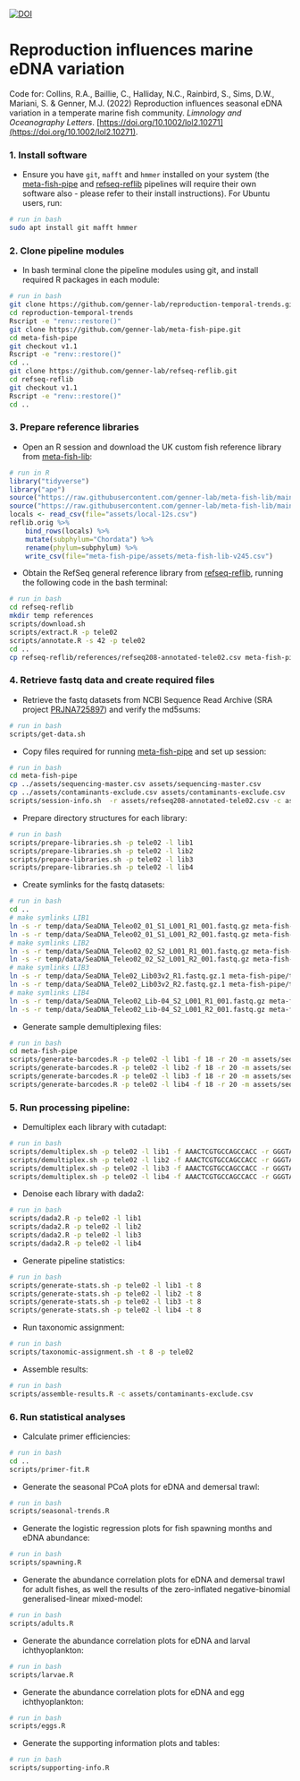 [![DOI](https://zenodo.org/badge/362065020.svg)](https://zenodo.org/badge/latestdoi/362065020)

# Reproduction influences marine eDNA variation

Code for: Collins, R.A., Baillie, C., Halliday, N.C., Rainbird, S., Sims, D.W., Mariani, S. & Genner, M.J. (2022) Reproduction influences seasonal eDNA variation in a temperate marine fish community. _Limnology and Oceanography Letters_. [https://doi.org/10.1002/lol2.10271](https://doi.org/10.1002/lol2.10271).


### 1. Install software

* Ensure you have `git`, `mafft` and `hmmer` installed on your system (the [meta-fish-pipe](https://github.com/genner-lab/meta-fish-pipe) and [refseq-reflib](https://github.com/genner-lab/refseq-reflib) pipelines will require their own software also - please refer to their install instructions). For Ubuntu users, run:

```bash
# run in bash
sudo apt install git mafft hmmer
```


### 2. Clone pipeline modules

* In bash terminal clone the pipeline modules using git, and install required R packages in each module:

```bash
# run in bash
git clone https://github.com/genner-lab/reproduction-temporal-trends.git
cd reproduction-temporal-trends
Rscript -e "renv::restore()"
git clone https://github.com/genner-lab/meta-fish-pipe.git
cd meta-fish-pipe
git checkout v1.1
Rscript -e "renv::restore()"
cd ..
git clone https://github.com/genner-lab/refseq-reflib.git
cd refseq-reflib
git checkout v1.1
Rscript -e "renv::restore()"
cd ..
```


### 3. Prepare reference libraries

* Open an R session and download the UK custom fish reference library from [meta-fish-lib](https://github.com/genner-lab/meta-fish-lib):

```r
# run in R
library("tidyverse")
library("ape")
source("https://raw.githubusercontent.com/genner-lab/meta-fish-lib/main/scripts/references-load-remote.R")
source("https://raw.githubusercontent.com/genner-lab/meta-fish-lib/main/scripts/references-clean.R")
locals <- read_csv(file="assets/local-12s.csv")
reflib.orig %>% 
    bind_rows(locals) %>% 
    mutate(subphylum="Chordata") %>% 
    rename(phylum=subphylum) %>% 
    write_csv(file="meta-fish-pipe/assets/meta-fish-lib-v245.csv")
```

* Obtain the RefSeq general reference library from [refseq-reflib](https://github.com/genner-lab/refseq-reflib), running the following code in the bash terminal:

```bash
# run in bash
cd refseq-reflib
mkdir temp references
scripts/download.sh
scripts/extract.R -p tele02
scripts/annotate.R -s 42 -p tele02
cd ..
cp refseq-reflib/references/refseq208-annotated-tele02.csv meta-fish-pipe/assets/refseq208-annotated-tele02.csv
```


### 4. Retrieve fastq data and create required files

* Retrieve the fastq datasets from NCBI Sequence Read Archive (SRA project [PRJNA725897](https://www.ncbi.nlm.nih.gov/sra/PRJNA725897)) and verify the md5sums:

```bash
# run in bash
scripts/get-data.sh
```

* Copy files required for running [meta-fish-pipe](https://github.com/genner-lab/meta-fish-pipe) and set up session:

```bash
# run in bash
cd meta-fish-pipe
cp ../assets/sequencing-master.csv assets/sequencing-master.csv
cp ../assets/contaminants-exclude.csv assets/contaminants-exclude.csv
scripts/session-info.sh  -r assets/refseq208-annotated-tele02.csv -c assets/meta-fish-lib-v245.csv
```

* Prepare directory structures for each library:

```bash
# run in bash
scripts/prepare-libraries.sh -p tele02 -l lib1
scripts/prepare-libraries.sh -p tele02 -l lib2
scripts/prepare-libraries.sh -p tele02 -l lib3
scripts/prepare-libraries.sh -p tele02 -l lib4
```

* Create symlinks for the fastq datasets:

```bash
# run in bash
cd ..
# make symlinks LIB1
ln -s -r temp/data/SeaDNA_Teleo02_01_S1_L001_R1_001.fastq.gz meta-fish-pipe/temp/processing/tele02-lib1/fastq/R1.fastq.gz
ln -s -r temp/data/SeaDNA_Teleo02_01_S1_L001_R2_001.fastq.gz meta-fish-pipe/temp/processing/tele02-lib1/fastq/R2.fastq.gz
# make symlinks LIB2
ln -s -r temp/data/SeaDNA_Teleo02_02_S2_L001_R1_001.fastq.gz meta-fish-pipe/temp/processing/tele02-lib2/fastq/R1.fastq.gz
ln -s -r temp/data/SeaDNA_Teleo02_02_S2_L001_R2_001.fastq.gz meta-fish-pipe/temp/processing/tele02-lib2/fastq/R2.fastq.gz
# make symlinks LIB3
ln -s -r temp/data/SeaDNA_Tele02_Lib03v2_R1.fastq.gz.1 meta-fish-pipe/temp/processing/tele02-lib3/fastq/R1.fastq.gz
ln -s -r temp/data/SeaDNA_Tele02_Lib03v2_R2.fastq.gz.1 meta-fish-pipe/temp/processing/tele02-lib3/fastq/R2.fastq.gz
# make symlinks LIB4
ln -s -r temp/data/SeaDNA_Teleo02_Lib-04_S2_L001_R1_001.fastq.gz meta-fish-pipe/temp/processing/tele02-lib4/fastq/R1.fastq.gz
ln -s -r temp/data/SeaDNA_Teleo02_Lib-04_S2_L001_R2_001.fastq.gz meta-fish-pipe/temp/processing/tele02-lib4/fastq/R2.fastq.gz
```

* Generate sample demultiplexing files:

```bash
# run in bash
cd meta-fish-pipe
scripts/generate-barcodes.R -p tele02 -l lib1 -f 18 -r 20 -m assets/sequencing-master.csv
scripts/generate-barcodes.R -p tele02 -l lib2 -f 18 -r 20 -m assets/sequencing-master.csv
scripts/generate-barcodes.R -p tele02 -l lib3 -f 18 -r 20 -m assets/sequencing-master.csv
scripts/generate-barcodes.R -p tele02 -l lib4 -f 18 -r 20 -m assets/sequencing-master.csv
```


### 5. Run processing pipeline:

* Demultiplex each library with cutadapt:

```bash
# run in bash
scripts/demultiplex.sh -p tele02 -l lib1 -f AAACTCGTGCCAGCCACC -r GGGTATCTAATCCCAGTTTG -t 8 -m 18
scripts/demultiplex.sh -p tele02 -l lib2 -f AAACTCGTGCCAGCCACC -r GGGTATCTAATCCCAGTTTG -t 8 -m 18
scripts/demultiplex.sh -p tele02 -l lib3 -f AAACTCGTGCCAGCCACC -r GGGTATCTAATCCCAGTTTG -t 8 -m 18
scripts/demultiplex.sh -p tele02 -l lib4 -f AAACTCGTGCCAGCCACC -r GGGTATCTAATCCCAGTTTG -t 8 -m 18
```

* Denoise each library with dada2:

```bash
# run in bash
scripts/dada2.R -p tele02 -l lib1
scripts/dada2.R -p tele02 -l lib2
scripts/dada2.R -p tele02 -l lib3
scripts/dada2.R -p tele02 -l lib4
```

* Generate pipeline statistics:

```bash
# run in bash
scripts/generate-stats.sh -p tele02 -l lib1 -t 8
scripts/generate-stats.sh -p tele02 -l lib2 -t 8
scripts/generate-stats.sh -p tele02 -l lib3 -t 8
scripts/generate-stats.sh -p tele02 -l lib4 -t 8
```

* Run taxonomic assignment:

```bash
# run in bash
scripts/taxonomic-assignment.sh -t 8 -p tele02
```

* Assemble results:

```bash
# run in bash
scripts/assemble-results.R -c assets/contaminants-exclude.csv
```


### 6. Run statistical analyses

* Calculate primer efficiencies:

```bash
# run in bash
cd ..
scripts/primer-fit.R
```

* Generate the seasonal PCoA plots for eDNA and demersal trawl:

```bash
# run in bash
scripts/seasonal-trends.R
```

* Generate the logistic regression plots for fish spawning months and eDNA abundance:

```bash
# run in bash
scripts/spawning.R
```

* Generate the abundance correlation plots for eDNA and demersal trawl for adult fishes, as well the results of the  zero-inflated negative-binomial generalised-linear mixed-model:

```bash
# run in bash
scripts/adults.R
```

* Generate the abundance correlation plots for eDNA and larval ichthyoplankton:

```bash
# run in bash
scripts/larvae.R
```

* Generate the abundance correlation plots for eDNA and egg ichthyoplankton:

```bash
# run in bash
scripts/eggs.R
```

* Generate the supporting information plots and tables:

```bash
# run in bash
scripts/supporting-info.R 
```
